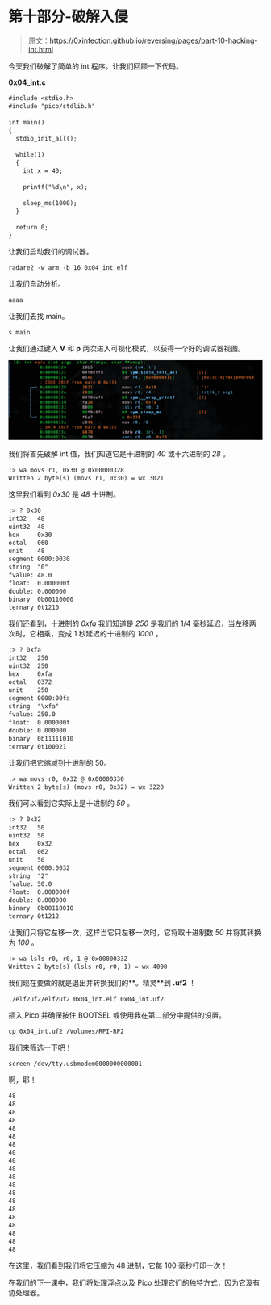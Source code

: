 # 第十部分-破解入侵

> 原文：<https://0xinfection.github.io/reversing/pages/part-10-hacking-int.html>

今天我们破解了简单的 int 程序。让我们回顾一下代码。

**0x04_int.c**

```
#include <stdio.h>
#include "pico/stdlib.h"

int main() 
{
  stdio_init_all();

  while(1) 
  {
    int x = 40; 

    printf("%d\n", x); 

    sleep_ms(1000);
  }

  return 0;
}

```

让我们启动我们的调试器。

```
radare2 -w arm -b 16 0x04_int.elf

```

让我们自动分析。

```
aaaa

```

让我们去找 main。

```
s main

```

让我们通过键入 **V** 和 **p** 两次进入可视化模式，以获得一个好的调试器视图。

![](img/c3edabcb9cc7897160a5929462716191.png)

我们将首先破解 int 值，我们知道它是十进制的 *40* 或十六进制的 *28* 。

```
:> wa movs r1, 0x30 @ 0x00000328
Written 2 byte(s) (movs r1, 0x30) = wx 3021

```

这里我们看到 *0x30* 是 *48* 十进制。

```
:> ? 0x30
int32   48
uint32  48
hex     0x30
octal   060
unit    48
segment 0000:0030
string  "0"
fvalue: 48.0
float:  0.000000f
double: 0.000000
binary  0b00110000
ternary 0t1210

```

我们还看到，十进制的 *0xfa* 我们知道是 *250* 是我们的 1/4 毫秒延迟，当左移两次时，它相乘，变成 1 秒延迟的十进制的 *1000* 。

```
:> ? 0xfa
int32   250
uint32  250
hex     0xfa
octal   0372
unit    250
segment 0000:00fa
string  "\xfa"
fvalue: 250.0
float:  0.000000f
double: 0.000000
binary  0b11111010
ternary 0t100021

```

让我们把它缩减到十进制的 50。

```
:> wa movs r0, 0x32 @ 0x00000330
Written 2 byte(s) (movs r0, 0x32) = wx 3220

```

我们可以看到它实际上是十进制的 *50* 。

```
:> ? 0x32
int32   50
uint32  50
hex     0x32
octal   062
unit    50
segment 0000:0032
string  "2"
fvalue: 50.0
float:  0.000000f
double: 0.000000
binary  0b00110010
ternary 0t1212

```

让我们只将它左移一次，这样当它只左移一次时，它将取十进制数 *50* 并将其转换为 *100* 。

```
:> wa lsls r0, r0, 1 @ 0x00000332
Written 2 byte(s) (lsls r0, r0, 1) = wx 4000

```

我们现在要做的就是退出并转换我们的**。精灵**到 **.uf2** ！

```
./elf2uf2/elf2uf2 0x04_int.elf 0x04_int.uf2

```

插入 Pico 并确保按住 BOOTSEL 或使用我在第二部分中提供的设置。

```
cp 0x04_int.uf2 /Volumes/RPI-RP2

```

我们来筛选一下吧！

```
screen /dev/tty.usbmodem0000000000001

```

啊，耶！

```
48
48
48
48
48
48
48
48
48
48
48
48
48
48
48
48
48
48
48
48

```

在这里，我们看到我们将它压缩为 48 进制，它每 100 毫秒打印一次！

在我们的下一课中，我们将处理浮点以及 Pico 处理它们的独特方式，因为它没有协处理器。